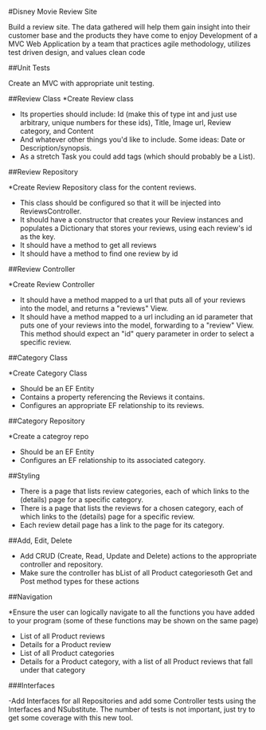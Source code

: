 #Disney Movie Review Site

Build a review site. The data gathered will help them gain insight into their customer base and the products they have come to enjoy
Development of a MVC Web Application by a team that practices agile methodology, utilizes test driven design, and values clean code


##Unit Tests

Create an MVC with appropriate unit testing.

##Review Class
*Create Review class
- Its properties should include: Id (make this of type int and just use arbitrary, unique numbers for these ids), Title, Image url, Review category, and Content
- And whatever other things you'd like to include. Some ideas: Date or Description/synopsis.
- As a stretch Task you could add tags (which should probably be a List).


##Review Repository

*Create Review Repository class for the content reviews.
- This class should be configured so that it will be injected into ReviewsController.
- It should have a constructor that creates your Review instances and populates a Dictionary that stores your reviews, using each review's id as the key.
- It should have a method to get all reviews
- It should have a method to find one review by id

##Review Controller

*Create Review Controller
- It should have a method mapped to a url that puts all of your reviews into the model, and returns a "reviews" View.
- It should have a method mapped to a url including an id parameter that puts one of your reviews into the model, forwarding to a "review" View. This method should expect an "id" query parameter in order to select a specific review.

##Category Class

*Create Category Class
- Should be an EF Entity
- Contains a property referencing the Reviews it contains.
- Configures an appropriate EF relationship to its reviews.

##Category Repository

*Create a categroy repo
- Should be an EF Entity
- Configures an EF relationship to its associated category.

##Styling

- There is a page that lists review categories, each of which links to the (details) page for a specific category.
- There is a page that lists the reviews for a chosen category, each of which links to the (details) page for a specific review.
- Each review detail page has a link to the page for its category.

##Add, Edit, Delete

- Add CRUD (Create, Read, Update and Delete) actions to the appropriate controller and repository.
- Make sure the controller has bList of all Product categoriesoth Get and Post method types for these actions

##Navigation

*Ensure the user can logically navigate to all the functions you have added to your program (some of these functions may be shown on the same page)

- List of all Product reviews
- Details for a Product review
- List of all Product categories
- Details for a Product category, with a list of all Product reviews that fall under that category

###Interfaces

-Add Interfaces for all Repositories and add some Controller tests using the Interfaces and NSubstitute. The number of tests is not important, just try to get some coverage with this new tool.


